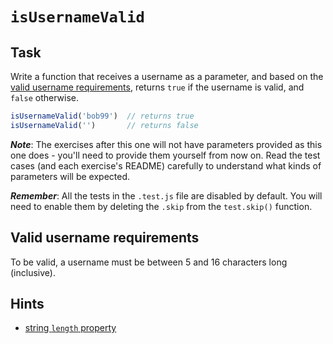 # `isUsernameValid`

## Task
Write a function that receives a username as a parameter, and based on the [valid username requirements](#valid-username-requirements), returns `true` if the username is valid, and `false` otherwise.

```js
isUsernameValid('bob99')  // returns true
isUsernameValid('')       // returns false
```

***Note***: The exercises after this one will not have parameters provided as this one does - you'll need to provide them yourself from now on. Read the test cases (and each exercise's README) carefully to understand what kinds of parameters will be expected.

***Remember***: All the tests in the `.test.js` file are disabled by default. You will need to enable them by deleting the `.skip` from the `test.skip()` function.


## Valid username requirements

To be valid, a username must be between 5 and 16 characters long (inclusive).

## Hints

- [string `length` property](https://devdocs.io/javascript/global_objects/string/length)